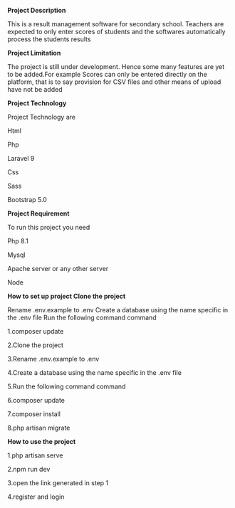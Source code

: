 **Project Description**

This is a result management software for secondary school. Teachers are expected to only enter scores of students and the softwares automatically process the students results

**Project Limitation**

The project is still under development. Hence some many features are yet to be added.For example Scores can only be entered directly on the platform, that is to say provision for CSV files and other means of upload have not be added

**Project Technology**

Project Technology are

Html

Php

Laravel 9

Css

Sass

Bootstrap 5.0

**Project Requirement**

To run this project you need

Php 8.1

Mysql

Apache server or any other server

Node

**How to set up project Clone the project**

Rename .env.example to .env Create a database using the name specific in the .env file Run the following command command

1.composer update

2.Clone the project

3.Rename .env.example to .env

4.Create a database using the name specific in the .env file

5.Run the following command command

6.composer update

7.composer install

8.php artisan migrate

**How to use the project**

1.php artisan serve

2.npm run dev

3.open the link generated in step 1

4.register and login

